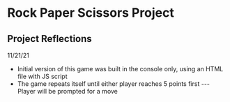 # Rock Paper Scissors Project

## Project Reflections
11/21/21
- Initial version of this game was built in the console only, using an HTML file with JS script 
- The game repeats itself until either player reaches 5 points first
--- Player will be prompted for a move 
